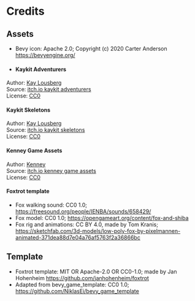 # Credits

## Assets

- Bevy icon: Apache 2.0; Copyright (c) 2020 Carter Anderson https://bevyengine.org/
- #### Kaykit Adventurers
Author: [Kay Lousberg](www.kaylousberg.com)  
Source: [itch.io kaykit adventurers](https://kaylousberg.itch.io/kaykit-adventurers)  
License: [CC0](https://creativecommons.org/publicdomain/zero/1.0/)

#### Kaykit Skeletons
Author: [Kay Lousberg](www.kaylousberg.com)  
Source: [itch.io kaykit skeletons](https://kaylousberg.itch.io/kaykit-skeletons)  
License: [CC0](https://creativecommons.org/publicdomain/zero/1.0/)

#### Kenney Game Assets
Author: [Kenney](https://www.kenney.nl/)  
Source: [itch.io kenney game assets](https://kenney.itch.io/kenney-game-assets)  
License: [CC0](https://creativecommons.org/publicdomain/zero/1.0/)

#### Foxtrot template
- Fox walking sound: CC0 1.0; https://freesound.org/people/IENBA/sounds/658429/
- Fox model: CC0 1.0; https://opengameart.org/content/fox-and-shiba
- Fox rig and animations: CC BY 4.0, made by Tom Kranis; https://sketchfab.com/3d-models/low-poly-fox-by-pixelmannen-animated-371dea88d7e04a76af5763f2a36866bc

## Template
- Foxtrot template: MIT OR Apache-2.0 OR CC0-1.0; made by Jan Hohenheim https://github.com/janhohenheim/foxtrot
- Adapted from bevy_game_template: CC0 1.0; https://github.com/NiklasEi/bevy_game_template 
